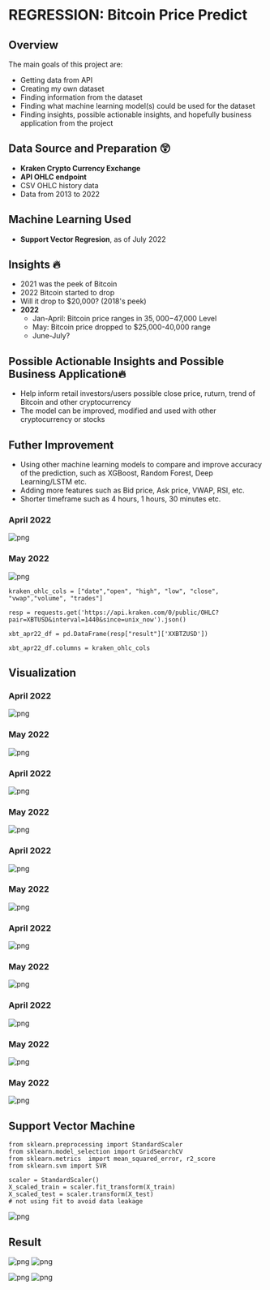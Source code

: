 # REGRESSION: Bitcoin Price Predict

## Overview

The main goals of this project are:
* Getting data from API
* Creating my own dataset
* Finding information from the dataset
* Finding what machine learning model(s) could be used for the dataset
* Finding insights, possible actionable insights, and hopefully business application from the project


## Data Source and Preparation :astonished:

* **Kraken Crypto Currency Exchange**
* **API OHLC endpoint**
* CSV OHLC history data
* Data from 2013 to 2022

## Machine Learning Used
* **Support Vector Regresion**, as of July 2022


## Insights :fire:
* 2021 was the peek of Bitcoin
* 2022 Bitcoin started to drop
* Will it drop to $20,000? (2018's peek)
* **2022**
  * Jan-April: Bitcoin price ranges in $35,000-$47,000 Level
  * May: Bitcoin price dropped to $25,000-40,000 range
  * June-July?


## Possible Actionable Insights and Possible Business Application:fire:

* Help inform retail investors/users possible close price, ruturn, trend of Bitcoin and other cryptocurrency
* The model can be improved, modified and used with other cryptocurrency or stocks

## Futher Improvement
* Using other machine learning models to compare and improve accuracy of the prediction, such as XGBoost, Random Forest, Deep Learning/LSTM etc.
* Adding more features such as Bid price, Ask price, VWAP, RSI, etc.
* Shorter timeframe such as 4 hours, 1 hours, 30 minutes etc.

### April 2022
![png](images/btc_close_line.png)
### May 2022
![png](images/BTCUSD_2022-05-24.png)


```
kraken_ohlc_cols = ["date","open", "high", "low", "close", "vwap","volume", "trades"]

resp = requests.get('https://api.kraken.com/0/public/OHLC?pair=XBTUSD&interval=1440&since=unix_now').json()

xbt_apr22_df = pd.DataFrame(resp["result"]['XXBTZUSD'])

xbt_apr22_df.columns = kraken_ohlc_cols
```
## Visualization
### April 2022
![png](images/btc_close_box.png)
### May 2022
![png](images/btc_close_box_may24.png)


### April 2022
![png](images/btc_vol_line.png)
### May 2022
![png](images/btc_vol_line_may24.png)


### April 2022
![png](images/btc_vol_box.png)
### May 2022
![png](images/btc_vol_box_may24.png)

### April 2022
![png](images/btc_trds_line.png)
### May 2022
![png](images/btc_trds_line_may24.png)

### April 2022
![png](images/btc_trds_box.png)
### May 2022
![png](images/btc_trds_box_may24.png)

### May 2022
![png](images/btc_close_box_2022.png)


## Support Vector Machine
```
from sklearn.preprocessing import StandardScaler
from sklearn.model_selection import GridSearchCV
from sklearn.metrics  import mean_squared_error, r2_score
from sklearn.svm import SVR
```
```
scaler = StandardScaler()
X_scaled_train = scaler.fit_transform(X_train)
X_scaled_test = scaler.transform(X_test) 
# not using fit to avoid data leakage 
```
![png](images/param.png)



## Result

![png](images/predict_actual.png)
![png](images/predict_actual_april22.png)

![png](images/predict_actual_may24.png)
![png](images/predict_actual_table_may24.png)



